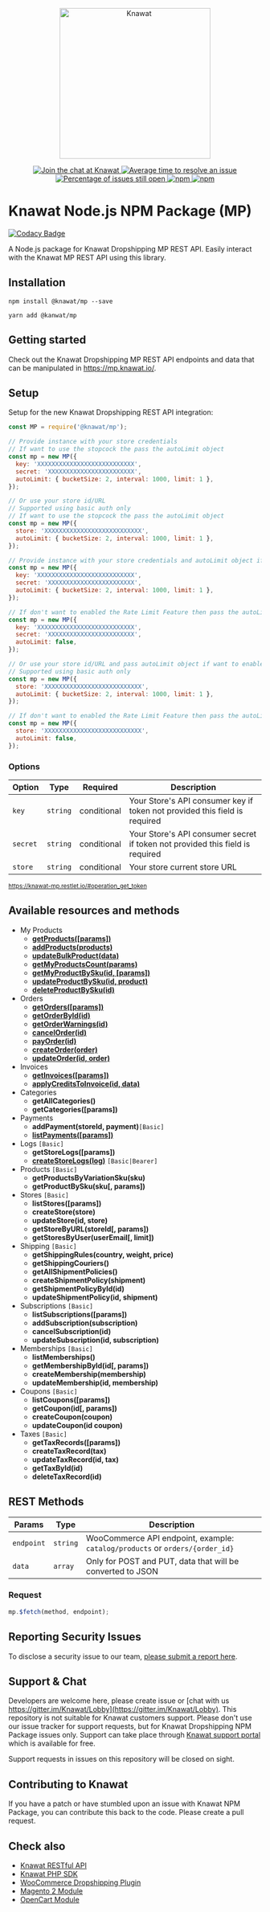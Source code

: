 <p align="center"><a href="https://knawat.com/" target="_blank"><img src="https://knawat.com/wp-content/uploads/2017/10/253_77.png" alt="Knawat" width="300"></a></p>

<p align="center">
  <a href="https://gitter.im/Knawat/Lobby" rel="nofollow">
    <img src="https://badges.gitter.im/Join%20Chat.svg" alt="Join the chat at Knawat">
  </a>
  <a href="http://isitmaintained.com/project/Knawat/Knawat-NPM-JavaScript-SDK">
    <img src="http://isitmaintained.com/badge/resolution/Knawat/Knawat-NPM-JavaScript-SDK.svg" alt="Average time to resolve an issue"/>
  </a>
  <a href="http://isitmaintained.com/project/Knawat/Knawat-NPM-JavaScript-SDK">
    <img src="http://isitmaintained.com/badge/open/Knawat/Knawat-NPM-JavaScript-SDK.svg" alt="Percentage of issues still open"/>
  </a>
  <a href="https://npm-stat.com/charts.html?package=@knawat/mp">
    <img src="https://img.shields.io/npm/dm/@knawat/mp.svg" alt="npm"/>
  </a>
  <a href="https://www.npmjs.com/package/@knawat/mp">
    <img src="https://img.shields.io/npm/v/@knawat/mp.svg" alt="npm"/>
  </a>
</p>

# Knawat Node.js NPM Package (MP)

[![Codacy Badge](https://api.codacy.com/project/badge/Grade/57a87a5472f643a0b8b4a920075baa5b)](https://app.codacy.com/app/Knawat/Knawat-NPM-JavaScript-SDK?utm_source=github.com&utm_medium=referral&utm_content=Knawat/Knawat-NPM-JavaScript-SDK&utm_campaign=Badge_Grade_Settings)

A Node.js package for Knawat Dropshipping MP REST API. Easily interact with the Knawat MP REST API using this library.

## Installation

```
npm install @knawat/mp --save

yarn add @kanwat/mp
```

## Getting started

Check out the Knawat Dropshipping MP REST API endpoints and data that can be manipulated in <https://mp.knawat.io/>.

## Setup

Setup for the new Knawat Dropshipping REST API integration:

```javascript
const MP = require('@knawat/mp');

// Provide instance with your store credentials
// If want to use the stopcock the pass the autoLimit object
const mp = new MP({
  key: 'XXXXXXXXXXXXXXXXXXXXXXXXXXX',
  secret: 'XXXXXXXXXXXXXXXXXXXXXXXX',
  autoLimit: { bucketSize: 2, interval: 1000, limit: 1 },
});

// Or use your store id/URL
// Supported using basic auth only
// If want to use the stopcock the pass the autoLimit object
const mp = new MP({
  store: 'XXXXXXXXXXXXXXXXXXXXXXXXXXX',
  autoLimit: { bucketSize: 2, interval: 1000, limit: 1 },
});

// Provide instance with your store credentials and autoLimit object if want to enable the Rate Limit
const mp = new MP({
  key: 'XXXXXXXXXXXXXXXXXXXXXXXXXXX',
  secret: 'XXXXXXXXXXXXXXXXXXXXXXXX',
  autoLimit: { bucketSize: 2, interval: 1000, limit: 1 },
});

// If don't want to enabled the Rate Limit Feature then pass the autoLimit False
const mp = new MP({
  key: 'XXXXXXXXXXXXXXXXXXXXXXXXXXX',
  secret: 'XXXXXXXXXXXXXXXXXXXXXXXX',
  autoLimit: false,
});

// Or use your store id/URL and pass autoLimit object if want to enable the RateLimit
// Supported using basic auth only
const mp = new MP({
  store: 'XXXXXXXXXXXXXXXXXXXXXXXXXXX',
  autoLimit: { bucketSize: 2, interval: 1000, limit: 1 },
});

// If don't want to enabled the Rate Limit Feature then pass the autoLimit False
const mp = new MP({
  store: 'XXXXXXXXXXXXXXXXXXXXXXXXXXX',
  autoLimit: false,
});
```

### Options

| Option   | Type     | Required    | Description                                                                   |
| -------- | -------- | ----------- | ----------------------------------------------------------------------------- |
| `key`    | `string` | conditional | Your Store's API consumer key if token not provided this field is required    |
| `secret` | `string` | conditional | Your Store's API consumer secret if token not provided this field is required |
| `store`  | `string` | conditional | Your store current store URL                                                  |

<small>https://knawat-mp.restlet.io/#operation_get_token</small>

## Available resources and methods

* My Products
  * [__getProducts([params])__](https://docs.knawat.io/#tag/My-Products/paths/~1catalog~1products/get)
  * [__addProducts(products)__](https://docs.knawat.io/#tag/My-Products/paths/~1catalog~1products/post)
  * [__updateBulkProduct(data)__](https://docs.knawat.io/#tag/My-Products/paths/~1catalog~1products/patch)
  * [__getMyProductsCount(params)__](https://docs.knawat.io/#tag/My-Products/paths/~1catalog~1products~1count/get)
  * [__getMyProductBySku(id, [params])__](https://docs.knawat.io/#tag/My-Products/paths/~1catalog~1products~1{sku}/get)
  * [__updateProductBySku(id, product)__](https://docs.knawat.io/#tag/My-Products/paths/~1catalog~1products~1{sku}/put)
  * [__deleteProductBySku(id)__](https://docs.knawat.io/#tag/My-Products/paths/~1catalog~1products~1{sku}/delete)
* Orders
  * [__getOrders([params])__](https://docs.knawat.io/#tag/Orders/paths/~1orders/get)
  * [__getOrderById(id)__](https://docs.knawat.io/#tag/Orders/paths/~1orders~1{order_id}/get)
  * [__getOrderWarnings(id)__](https://docs.knawat.io/#tag/Orders/paths/~1orders~1{order_id}~1warnings/get)
  * [__cancelOrder(id)__](https://docs.knawat.io/#tag/Orders/paths/~1orders~1{order_id}/delete)
  * [__payOrder(id)__](https://docs.knawat.io/#tag/Orders/paths/~1orders~1pay~1{order_id}/put)
  * [__createOrder(order)__](https://docs.knawat.io/#tag/Orders/paths/~1orders/post)
  * [__updateOrder(id, order)__](https://docs.knawat.io/#tag/Orders/paths/~1orders~1{order_id}/put)
* Invoices
  * [__getInvoices([params])__](https://docs.knawat.io/#tag/Invoices/paths/~1invoices/get)
  * [__applyCreditsToInvoice(id, data)__](https://docs.knawat.io/#tag/Invoices/paths/~1invoices~1{id}~1credits/post)
* Categories
  * __getAllCategories()__
  * __getCategories([params])__
* Payments
  * __addPayment(storeId, payment)__`[Basic]`
  * [__listPayments([params])__](https://docs.knawat.io/#tag/Payments/paths/~1payments/get)
* Logs `[Basic]`
  * __getStoreLogs([params])__
  * [__createStoreLogs(log)__](https://docs.knawat.io/#tag/Logs/paths/~1logs/post) `[Basic|Bearer]`
* Products `[Basic]`
  * __getProductsByVariationSku(sku)__
  * __getProductBySku(sku[, params])__
* Stores `[Basic]`
  * __listStores([params])__
  * __createStore(store)__
  * __updateStore(id, store)__
  * __getStoreByURL(storeId[, params])__
  * __getStoresByUser(userEmail[, limit])__
* Shipping `[Basic]`
  * __getShippingRules(country, weight, price)__
  * __getShippingCouriers()__
  * __getAllShipmentPolicies()__
  * __createShipmentPolicy(shipment)__
  * __getShipmentPolicyById(id)__
  * __updateShipmentPolicy(id, shipment)__
* Subscriptions `[Basic]`
  * __listSubscriptions([params])__
  * __addSubscription(subscription)__
  * __cancelSubscription(id)__
  * __updateSubscription(id, subscription)__
* Memberships `[Basic]`
  * __listMemberships()__
  * __getMembershipById(id[, params])__
  * __createMembership(membership)__
  * __updateMembership(id, membership)__
* Coupons `[Basic]`
  * __listCoupons([params])__
  * __getCoupon(id[, params])__
  * __createCoupon(coupon)__
  * __updateCoupon(id coupon)__
* Taxes `[Basic]`
  * __getTaxRecords([params])__
  * __createTaxRecord(tax)__
  * __updateTaxRecord(id, tax)__
  * __getTaxById(id)__
  * __deleteTaxRecord(id)__

## REST Methods

| Params     | Type     | Description                                                                  |
| ---------- | -------- | ---------------------------------------------------------------------------- |
| `endpoint` | `string` | WooCommerce API endpoint, example: `catalog/products` or `orders/{order_id}` |
| `data`     | `array`  | Only for POST and PUT, data that will be converted to JSON                   |

### Request

```javascript
mp.$fetch(method, endpoint);
```

## Reporting Security Issues

To disclose a security issue to our team, [please submit a report here](https://knawat.com/contact/).

## Support & Chat

Developers are welcome here, please create issue or [chat with us https://gitter.im/Knawat/Lobby](https://gitter.im/Knawat/Lobby). This repository is not suitable for Knawat customers support. Please don't use our issue tracker for support requests, but for Knawat Dropshipping NPM Package issues only. Support can take place through [Knawat support portal](https://help.knawat.com/hc/en-us/requests/new/) which is available for free.

Support requests in issues on this repository will be closed on sight.

## Contributing to Knawat

If you have a patch or have stumbled upon an issue with Knawat NPM Package, you can contribute this back to the code. Please create a pull request.

## Check also

- [Knawat RESTful API](https://mp.knawat.io)
- [Knawat PHP SDK](https://github.com/Knawat/Knawat-PHP-SDK)
- [WooCommerce Dropshipping Plugin](https://github.com/Knawat/dropshipping-woocommerce)
- [Magento 2 Module](https://github.com/Knawat/knawat-dropshipping-magento2)
- [OpenCart Module](https://github.com/Knawat/knawat-dropshipping-opencart)
